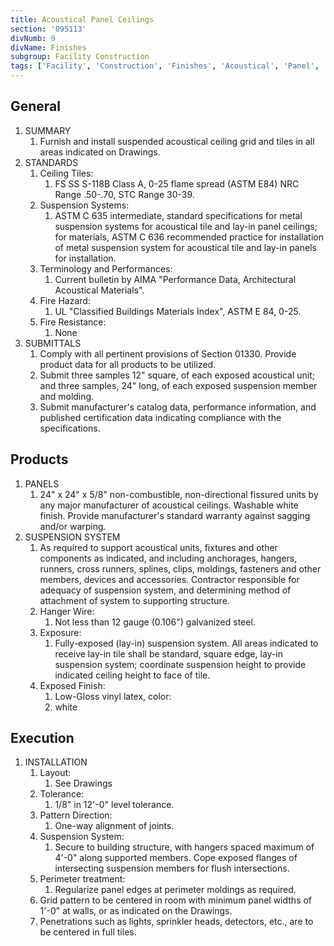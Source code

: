 ```yaml
---
title: Acoustical Panel Ceilings
section: '095113'
divNumb: 9
divName: Finishes
subgroup: Facility Construction
tags: ['Facility', 'Construction', 'Finishes', 'Acoustical', 'Panel', 'Ceilings']
---
```


## General

1. SUMMARY
   1. Furnish and install suspended acoustical ceiling grid and tiles in all areas indicated on Drawings.
1. STANDARDS
   1. Ceiling Tiles:
      1. FS SS S-118B Class A, 0-25 flame spread (ASTM E84) NRC Range .50-.70, STC Range 30-39.
   1. Suspension Systems:
      1. ASTM C 635 intermediate, standard specifications for metal suspension systems for acoustical tile and lay-in panel ceilings; for materials, ASTM C 636 recommended practice for installation of metal suspension system for acoustical tile and lay-in panels for installation.
   1. Terminology and Performances:
      1. Current bulletin by AIMA "Performance Data, Architectural Acoustical Materials".
   1. Fire Hazard:
      1. UL "Classified Buildings Materials Index", ASTM E 84, 0-25.
   1. Fire Resistance:
      1. None
1. SUBMITTALS
   1. Comply with all pertinent provisions of Section 01330. Provide product data for all products to be utilized.
   1. Submit three samples 12" square, of each exposed acoustical unit; and three samples, 24" long, of each exposed suspension member and molding.
   1. Submit manufacturer's catalog data, performance information, and published certification data indicating compliance with the specifications.

## Products

1. PANELS
      1. 24" x 24" x 5/8" non-combustible, non-directional fissured units by any major manufacturer of acoustical ceilings. Washable white finish. Provide manufacturer's standard warranty against sagging and/or warping.
2. SUSPENSION SYSTEM
   1. As required to support acoustical units, fixtures and other components as indicated, and including anchorages, hangers, runners, cross runners, splines, clips, moldings, fasteners and other members, devices and accessories. Contractor responsible for adequacy of suspension system, and determining method of attachment of system to supporting structure.
   2. Hanger Wire:
      1. Not less than 12 gauge (0.106") galvanized steel.
   3. Exposure:
      1. Fully-exposed (lay-in) suspension system. All areas indicated to receive lay-in tile shall be standard, square edge, lay-in suspension system; coordinate suspension height to provide indicated ceiling height to face of tile.
   4. Exposed Finish:
      1. Low-Gloss vinyl latex, color:
      2. white

## Execution

1. INSTALLATION
   1. Layout:
      1. See Drawings
   1. Tolerance:
      1. 1/8" in 12'-0" level tolerance.
   1. Pattern Direction:
      1. One-way alignment of joints.
   1. Suspension System:
      1. Secure to building structure, with hangers spaced maximum of 4'-0" along supported members. Cope exposed flanges of intersecting suspension members for flush intersections.
   1. Perimeter treatment:
      1. Regularize panel edges at perimeter moldings as required.
   1. Grid pattern to be centered in room with minimum panel widths of 1'-0" at walls, or as indicated on the Drawings.
   1. Penetrations such as lights, sprinkler heads, detectors, etc., are to be centered in full tiles.
